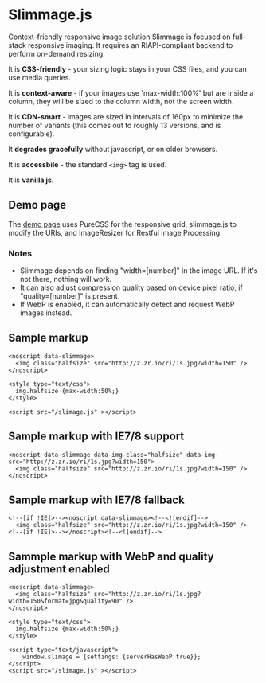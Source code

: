 Slimmage.js
=======

Context-friendly responsive image solution
Slimmage is focused on full-stack responsive imaging. It requires an RIAPI-compliant backend to perform on-demand resizing.

It is **CSS-friendly** - your sizing logic stays in your CSS files, and you can use media queries.

It is **context-aware** - if your images use 'max-width:100%' but are inside a column, they will be sized to the column width, not the screen width.

It is **CDN-smart** - images are sized in intervals of 160px to minimize the number of variants (this comes out to roughly 13 versions, and is configurable).

It **degrades gracefully** without javascript, or on older browsers.

It is **accessbile** - the standard `<img>` tag is used. 

It is **vanilla js**.

## Demo page
    
The [demo page](http://imazen.github.io/slimmage/demo.html
) uses PureCSS for the responsive grid, slimmage.js to modify the URIs, and ImageResizer for Restful Image Processing.


### Notes

* Slimmage depends on finding "width=[number]" in the image URL. If it's not there, nothing will work.
* It can also adjust compression quality based on device pixel ratio, if "quality=[number]" is present.
* If WebP is enabled, it can automatically detect and request WebP images instead.


## Sample markup

    <noscript data-slimmage>
      <img class="halfsize" src="http://z.zr.io/ri/1s.jpg?width=150" />
    </noscript>
    
    <style type="text/css">
      img.halfsize {max-width:50%;}
    </style>
    
    <script src="/slimage.js" ></script>
    
    
## Sample markup with IE7/8 support

    <noscript data-slimmage data-img-class="halfsize" data-img-src="http://z.zr.io/ri/1s.jpg?width=150">
      <img class="halfsize" src="http://z.zr.io/ri/1s.jpg?width=150" />
    </noscript>

## Sample markup with IE7/8 fallback

    <!--[if !IE]>--><noscript data-slimmage><!--<![endif]-->
      <img class="halfsize" src="http://z.zr.io/ri/1s.jpg?width=150" />
    <!--[if !IE]>--></noscript><!--<![endif]-->
    
## Sammple markup with WebP and quality adjustment enabled

    <noscript data-slimmage>
      <img class="halfsize" src="http://z.zr.io/ri/1s.jpg?width=150&format=jpg&quality=90" />
    </noscript>
    
    <style type="text/css">
      img.halfsize {max-width:50%;}
    </style>
    
    <script type="text/javascript">
        window.slimage = {settings: {serverHasWebP:true}};
    </script>
    <script src="/slimage.js" ></script>
    
